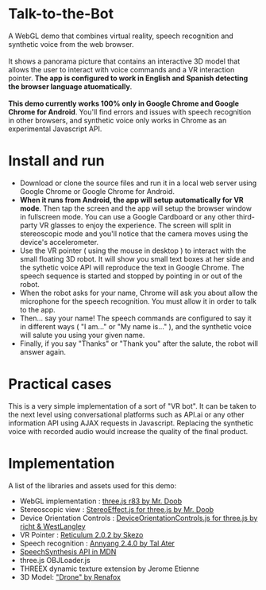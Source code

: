 # Talk-to-the-Bot
A WebGL demo that combines virtual reality, speech recognition and synthetic voice from the web browser.<br/><br/>
It shows a panorama picture that contains an interactive 3D model that allows the user to interact with voice commands and a VR interaction pointer. <strong>The app is configured to work in English and Spanish detecting the browser language atuomatically</strong>.<br/><br/>
<strong>This demo currently works 100% only in Google Chrome and Google Chrome for Android</strong>. You'll find errors and issues with speech recognition in other browsers, and synthetic voice only works in Chrome as an experimental Javascript API.

# Install and run
- Download or clone the source files and run it in a local web server using Google Chrome or Google Chrome for Android.<br/>
- <strong>When it runs from Android, the app will setup automatically for VR mode</strong>. Then tap the screen and the app will setup the browser window in fullscreen mode. You can use a Google Cardboard or any other third-party VR glasses to enjoy the experience. The screen will split in stereoscopic mode and you'll notice that the camera moves using the device's accelerometer.
- Use the VR pointer ( using the mouse in desktop ) to interact with the small floating 3D robot. It will show you small text boxes at her side and the sythetic voice API will reproduce the text in Google Chrome. The speech sequence is started and stopped by pointing in or out of the robot.
- When the robot asks for your name, Chrome will ask you about allow the microphone for the speech recognition. You must allow it in order to talk to the app. 
- Then... say your name! The speech commands are configured to say it in different ways ( "I am..." or "My name is..." ), and the synthetic voice will salute you using your given name.
- Finally, if you say "Thanks" or "Thank you" after the salute, the robot will answer again.

# Practical cases

This is a very simple implementation of a sort of "VR bot". It can be taken to the next level using conversational platforms such as API.ai or any other information API using AJAX requests in Javascript. Replacing the synthetic voice with recorded audio would increase the quality of the final product.

# Implementation

A list of the libraries and assets used for this demo:

- WebGL implementation : <a href="https://github.com/mrdoob/three.js/" target="blank">three.js r83 by Mr. Doob</a>
- Stereoscopic view : <a href="https://github.com/mrdoob/three.js/blob/73edfb8e72070da688517bdc1b34024ddfde8b08/examples/js/effects/StereoEffect.js" target="blank">StereoEffect.js for three.js by Mr. Doob</a>
- Device Orientation Controls : <a href="https://github.com/mrdoob/three.js/blob/6c7f000734f8579da37fb39e5c2e9e5e2dfb14f8/examples/js/controls/DeviceOrientationControls.jss" target="blank">DeviceOrientationControls.js for three.js by richt & WestLangley</a>
- VR Pointer : <a href="https://github.com/skezo/Reticulum" target="blank">Reticulum 2.0.2 by Skezo</a>
- Speech recognition : <a href="https://github.com/TalAter/annyang" target="blank">Annyang 2.4.0 by Tal Ater</a>
- <a href="https://developer.mozilla.org/en-US/docs/Web/API/SpeechSynthesis" target="blank">SpeechSynthesis API in MDN</a>
- three.js OBJLoader.js
- THREEX dynamic texture extension by Jerome Etienne
- 3D Model: <a href="https://sketchfab.com/models/ce248709dea64ec1844e8dd9b614f7c0" target="blank">"Drone" by Renafox</a>
